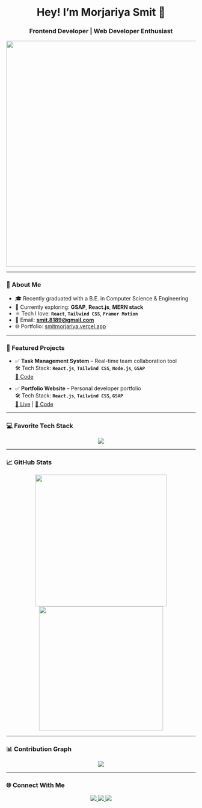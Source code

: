 <h1 align="center">Hey! I’m Morjariya Smit 👋</h1>
<h3 align="center">Frontend Developer | Web Developer  Enthusiast</h3>

<p align="center">
  <img width="2000" height="600" alt="Black and White Creative Profile Information LinkedIn Article Cover Image (3)" src="https://github.com/user-attachments/assets/20661b89-d6b8-4295-b19d-d640b6983981" />

</p>

---

### 📌 About Me

- 🎓 Recently graduated with a B.E. in Computer Science & Engineering
- 🌱 Currently exploring: **GSAP**, **React.js**, **MERN stack**
- ⚛️ Tech I love: **`React`**, **`Tailwind CSS`**, **`Framer Motion`**
- 📧 Email: **smit.8189@gmail.com**
- 🌐 Portfolio: [smitmorjariya.vercel.app](https://smitmorjariya.vercel.app)

---

### 💼 Featured Projects

- ✅ **Task Management System** – Real-time team collaboration tool  
  🛠 Tech Stack: **`React.js`**, **`Tailwind CSS`**, **`Node.js`**, **`GSAP`**  
  [📂 Code](https://github.com/smitmorjariya/TeamOrbit-Task-Manager-App)

- ✅ **Portfolio Website** – Personal developer portfolio  
  🛠 Tech Stack: **`React.js`**, **`Tailwind CSS`**, **`GSAP`**  
  [🔗 Live](https://smitmorjariya.vercel.app) | [📂 Code](https://github.com/smitmorjariya/Portfolio-app)

---

### 💻 Favorite Tech Stack

<p align="center">
  <img src="https://skillicons.dev/icons?i=html,css,js,react,tailwindcss,git,github,vscode" />
</p>

---

### 📈 GitHub Stats

<p align="center">
  <img src="https://github-readme-stats.vercel.app/api?username=smitmorjariya&show_icons=true&theme=radical" width="350" />
  <img src="https://github-readme-stats.vercel.app/api/top-langs/?username=smitmorjariya&layout=compact&theme=radical" width="330" />
</p>

---

### 📊 Contribution Graph

<p align="center">
  <img src="https://github-readme-activity-graph.vercel.app/graph?username=smitmorjariya&theme=github-compact" />
</p>

---

### 🌐 Connect With Me

<p align="center">
  <a href="https://linkedin.com/in/smitmorjairya" target="_blank">
    <img src="https://img.shields.io/badge/LinkedIn-blue?logo=linkedin&style=for-the-badge" />
  </a>
  <a href="https://github.com/smitmorjariya" target="_blank">
    <img src="https://img.shields.io/badge/GitHub-000?logo=github&style=for-the-badge" />
  </a>
  <a href="mailto:smit.8189@gmail.com" target="_blank">
    <img src="https://img.shields.io/badge/Gmail-white?logo=gmail&style=for-the-badge" />
  </a>
</p>
